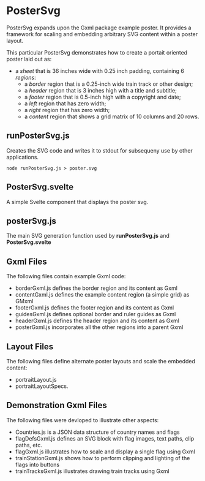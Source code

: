 # PosterSvg

PosterSvg expands upon the Gxml package example poster.
It provides a framework for scaling and embedding arbitrary
SVG content within a poster layout.

This particular PosterSvg demonstrates how to create a portait oriented poster laid out as:
- a *sheet* that is 36 inches wide with 0.25 inch padding, containing 6 *regions*:
    - a *border* region that is a 0.25-inch wide train track or other design;
    - a *header* region that is 3 inches high with a title and subtitle;
    - a *footer* region that is 0.5-inch high with a copyright and date;
    - a *left* region that has zero width;
    - a *right* region that has zero width;
    - a *content* region that shows a grid matrix of 10 columns and 20 rows.

## runPosterSvg.js

Creates the SVG code and writes it to stdout for subsequeny use by other applications.
```
node runPosterSvg.js > poster.svg
```

## PosterSvg.svelte

A simple Svelte component that displays the poster svg.

## posterSvg.js

The main SVG generation function used by **runPosterSvg.js** and **PosterSvg.svelte**

## Gxml Files

The following files contain example Gxml code:
- borderGxml.js defines the border region and its content as Gxml
- contentGxml.js defines the example content region (a simple grid) as GMxml
- footerGxml.js defines the footer region and its content as Gxml
- guidesGxml.js defines optional border and ruler guides as Gxml
- headerGxml.js defines the header region and its content as Gxml
- posterGxml.js incorporates all the other regions into a parent Gxml

## Layout Files

The following files define alternate poster layouts and scale the embedded content:
- portraitLayout.js
- portraitLayoutSpecs.

## Demonstration Gxml Files

The following files were devloped to illustrate other aspects:

- Countries.js is a JSON data structure of country names and flags
- flagDefsGxml.js defines an SVG <defs> block with flag images, text paths, clip paths, etc.
- flagGxml.js illustrates how to scale and display a single flag using Gxml
- trainStationGxml.js shows how to perform clipping and lighting of the flags
into buttons
- trainTracksGxml.js illustrates drawing train tracks using Gxml